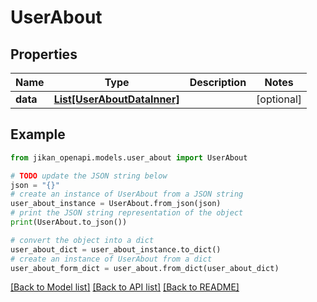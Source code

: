 # UserAbout


## Properties

Name | Type | Description | Notes
------------ | ------------- | ------------- | -------------
**data** | [**List[UserAboutDataInner]**](UserAboutDataInner.md) |  | [optional] 

## Example

```python
from jikan_openapi.models.user_about import UserAbout

# TODO update the JSON string below
json = "{}"
# create an instance of UserAbout from a JSON string
user_about_instance = UserAbout.from_json(json)
# print the JSON string representation of the object
print(UserAbout.to_json())

# convert the object into a dict
user_about_dict = user_about_instance.to_dict()
# create an instance of UserAbout from a dict
user_about_form_dict = user_about.from_dict(user_about_dict)
```
[[Back to Model list]](../README.md#documentation-for-models) [[Back to API list]](../README.md#documentation-for-api-endpoints) [[Back to README]](../README.md)


